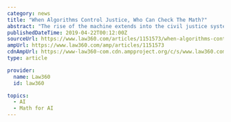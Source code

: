 ```yaml
---
category: news
title: "When Algorithms Control Justice, Who Can Check The Math?"
abstract: "The rise of the machine extends into the civil justice system as well: According to the AI Now Institute, a research group focused on the social implications of artificial intelligence, New York also relies on automation to evaluate potential child neglect ..."
publishedDateTime: 2019-04-22T00:12:00Z
sourceUrl: https://www.law360.com/articles/1151573/when-algorithms-control-justice-who-can-check-the-math
ampUrl: https://www.law360.com/amp/articles/1151573
cdnAmpUrl: https://www-law360-com.cdn.ampproject.org/c/s/www.law360.com/amp/articles/1151573
type: article

provider:
  name: Law360
  id: law360

topics:
  - AI
  - Math for AI
---
```

